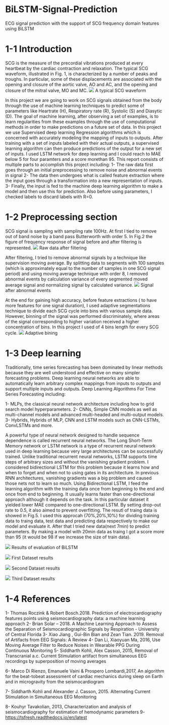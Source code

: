 # BiLSTM-Signal-Prediction
ECG signal prediction with the support of SCG frequency domain features using BiLSTM

# 1-1 Introduction
SCG is the measure of the precordial vibrations produced at every heartbeat by the cardiac contraction and relaxation. The typical SCG waveform, illustrated in Fig. 1, is characterized by a number of peaks and troughs. In particular, some of these displacements are associated with the opening and closure of the aortic valve, AO and AC, and the opening and closure of the mitral valve, MO and MC.
![](/images/Example-electrocardiogram-ECG-and-seismocardiogram-SCG-with-relevant-fiducial-points.png)
A typical SCG waveform

In this project we are going to work on SCG signals obtained from the body through the use of machine learning techniques to predict some of parameters like Heartrate (H), Respiratory rate (R), Systolic (S) and Diasytic (D). The goal of machine learning, after observing a set of examples, is to learn regularities from these examples through the use of computational methods in order to make predictions on a future set of data. In this project we use Supervised deep learning Regression algorithms which is concerned with accurately modeling the mapping of inputs to outputs. After training with a set of inputs labeled with their actual outputs, a supervised learning algorithm can then produce predictions of the output for a new set of inputs. I used LSTM network for deep learning and I could reach to MAE below 5 for four paramters and a score morethan 95.
This report consists of multiple parts to accomplish this project including:
1-	The raw data first goes through an initial preprocessing to remove noise and abnormal events in signal
2-	The data then undergoes what is called feature extraction where the input goes through a transformation into a new representation of inputs. 
3-	Finally, the input is fed to the machine deep learning algorithm to make a model and then use this for prediction. Also before using parameters, I checked labels to discard labels with R=0.

# 1-2 Preprocessing section
SCG signal is sampling with sampling rate 100Hz. At first I tied to remove out of band noise by a band pass Butterworth with order 5. In Fig.2 the figure of frequency response of signal before and after filtering is represented.
![](/images/rawdata_after_filtering.png)
Raw data after filtering

After filtering, I tried to remove abnormal signals by a technique like supervision moving average. By splitting data to segments with 100 samples (which is approximately equal to the number of samples in one SCG signal period) and using moving average technique with order 8, I removed abnormal events by calculation variance of every segmented moved average signal and normalizing signal by calculated variance. 
![](/images/signal_after_abnormal_events.png)
Signal after abnormal events

At the end for gaining high accuracy, before feature extractions ( to have more features for one signal duration), I used adaptive segmentations technique to divide each SCG cycle into bins with various sample data. However, binning of the signal was performed discriminately, where areas of the signal corresponding to higher variation received a higher concentration of bins. In this project I used of 4 bins length for every SCG cycle.
![](/images/adaptive_bining.png)
Adaptive bining

# 1-3 Deep learning 
Traditionally, time series forecasting has been dominated by linear methods because they are well understood and effective on many simpler forecasting problems. Deep learning neural networks are able to automatically learn arbitrary complex mappings from inputs to outputs and support multiple inputs and outputs. 
Deep Learning Algorithms For Time Series Forecasting including:

1-	MLPs, the classical neural network architecture including how to grid search model hyperparameters.
2-	CNNs, Simple CNN models as well as multi-channel models and advanced multi-headed and multi-output models.
3-	Hybrids, Hybrids of MLP, CNN and LSTM models such as CNN-LSTMs, ConvLSTMs and more.

A powerful type of neural network designed to handle sequence dependence is called recurrent neural networks. 
The Long Short-Term Memory network or LSTM network is a type of recurrent neural network used in deep learning because very large architectures can be successfully trained.
Unlike traditional recurrent neural networks, LSTM supports time steps of arbitrary sizes and without the vanishing gradient problem. I considered bidirectional LSTM for this problem because it learns how and when to forget and when not to using gates in its architecture. In previous RNN architectures, vanishing gradients was a big problem and caused those nets not to learn so much. Using Bidirectional LSTM, I feed the learning algorithm with the training data once from beginning to the end and once from end to beginning. It usually learns faster than one-directional approach although it depends on the task. In this particular dataset it yielded lower MAE compared to one-directional LSTM.
By setting drop-out rate to 0.5, it also aimed to prevent overfitting. The resutl of traing data is showed in Fig.5. I used this approcah (70%,20%,10%) for dividing training data to traing data, test data and predicting data respectively to make our model and evaluate it. After that I tried new data(next 7min) to predict parameters. By making a model with 20min data as traing I got a score more than 95 (it would be 98 if we increase the size of train data).

![](/images/results_of_bilstm.png)
Results of evaluation of BiLSTM

![](/images/prediction.png)
First Dataset results

![](/images/prediction2.png)
Second Dataset results

![](/images/prediction3.png)
Third Dataset results

# 1-4 References
1-	Thomas Roczink & Robert Bosch.2018. Prediction of electrocardiography features points using seismocardiography data: a machine learning approach
2-	Brian Solar – 2018. A Machine Learning Approach to Assess the Separation of Seismocardiographic Signals by Respiration - University of Central Florida
3-	Xiao Jiang , Gui-Bin Bian and Zean Tian. 2019. Removal of Artifacts from EEG Signals: A Review
4-	Dan Li, Xiaoyuan Ma, 2016, Use Moving Average Filter to Reduce Noises in Wearable PPG During Continuous Monitoring
5-	Siddharth Kohli, Alex Casson, 2015, Removal of Transcranial a.c. Current Stimulation artifact from simultaneous EEG recordings by superposition of moving averages

6-	Marco Di Rienzo, Emanuele Vaini & Prospero Lombardi,2017, An algorithm for the beat-tobeat
              assessment of cardiac mechanics during sleep on Earth and in microgravity from the 
              seismocardiogram

7-	Siddharth Kohli and Alexander J. Casson, 2015. Alternating Current Stimulation in Simultaneous
              EEG Monitoring

8-	Kouhyr Tavakolian, 2013, Characterization and analysis of seismocardiography for estimation of hemodynamic parameters
9-	https://tsfresh.readthedocs.io/en/latest
